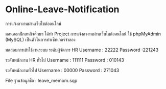 # Online-Leave-Notification
การแจ้งลางานผ่านเว็บไซต์ออนไลน์ 

ตอนออกฝึกสหกิจศึกษา ได้ทำ Project การแจ้งลางานผ่านเว็บไซต์ออนไลน์
ใช้ phpMyAdmin (MySQL) เป็นตัวในการทำเซิฟเวอร์จำลอง


ทดสอบการเข้าใช้งานระบบ 
ระดับผู้จัดการ HR Username : 22222 Password :221243


ระดับพนักงาน HR ทั่วไป Username : 111111 Password : 010143



ระดับพนักงานทั่วไป Username : 00000 Password : 271043

File ฐานข้อมูลชื่อ : leave_memom.sqp
